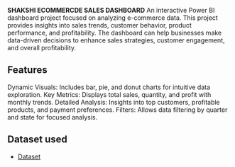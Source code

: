 **SHAKSHI ECOMMERCDE SALES DASHBOARD**
An interactive Power BI dashboard project focused on analyzing e-commerce data. This project provides insights into sales trends, customer behavior, product performance, and profitability. The dashboard can help businesses make data-driven decisions to enhance sales strategies, customer engagement, and overall profitability.

## Features
Dynamic Visuals: Includes bar, pie, and donut charts for intuitive data exploration.
Key Metrics: Displays total sales, quantity, and profit with monthly trends.
Detailed Analysis: Insights into top customers, profitable products, and payment preferences.
Filters: Allows data filtering by quarter and state for focused analysis.

## Dataset used
- <a href ="https://github.com/DataDrivenShakshi/Ecommerce-Insights-Dashboard/blob/main/1stproject.pbix">Dataset</a>

